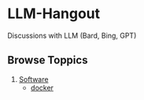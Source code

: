 # LLM-Hangout
 Discussions with LLM (Bard, Bing, GPT)

## Browse Toppics
1. [Software](./software/)
    - [docker](./software/docker/)
